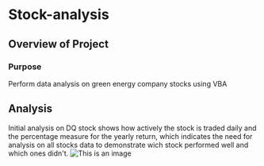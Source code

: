 # Stock-analysis
## Overview of Project
### Purpose
Perform data analysis on green energy company stocks using VBA
## Analysis 
Initial analysis on DQ stock shows how actively the stock is traded daily and the percentage measure for the yearly return, which indicates the need for analysis on all stocks data to demonstrate wich stock performed well and which ones didn't.
![This is an image](https://github.com/Fbullman/Stock-analysis/blob/main/DQ%20negative%20Return.png)



